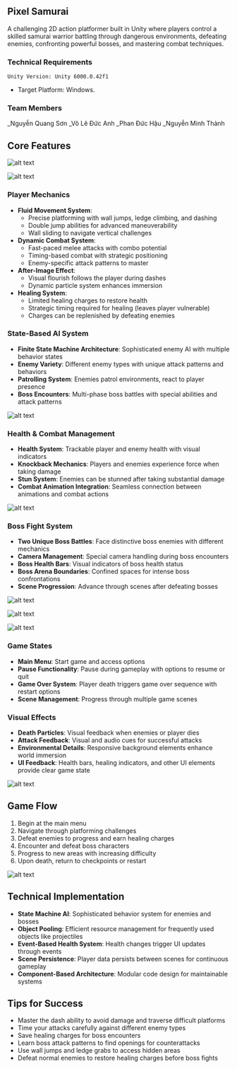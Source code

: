 ## Pixel Samurai
A challenging 2D action platformer built in Unity where players control a skilled samurai warrior battling through dangerous environments, defeating enemies, confronting powerful bosses, and mastering combat techniques.

### Technical Requirements
    Unity Version: Unity 6000.0.42f1
- Target Platform: Windows.

### Team Members
  _Nguyễn Quang Sơn
  _Võ Lê Đức Anh
  _Phan Đức Hậu
  _Nguyễn Minh Thành

## Core Features

![alt text](Imgs/image.png)

![alt text](Imgs/image-1.png)

### Player Mechanics
- **Fluid Movement System**: 
  - Precise platforming with wall jumps, ledge climbing, and dashing
  - Double jump abilities for advanced maneuverability
  - Wall sliding to navigate vertical challenges
- **Dynamic Combat System**: 
  - Fast-paced melee attacks with combo potential
  - Timing-based combat with strategic positioning
  - Enemy-specific attack patterns to master
- **After-Image Effect**: 
  - Visual flourish follows the player during dashes
  - Dynamic particle system enhances immersion
- **Healing System**:
  - Limited healing charges to restore health
  - Strategic timing required for healing (leaves player vulnerable)
  - Charges can be replenished by defeating enemies

### State-Based AI System
- **Finite State Machine Architecture**: Sophisticated enemy AI with multiple behavior states
- **Enemy Variety**: Different enemy types with unique attack patterns and behaviors
- **Patrolling System**: Enemies patrol environments, react to player presence
- **Boss Encounters**: Multi-phase boss battles with special abilities and attack patterns

![alt text](Imgs/image-2.png)

### Health & Combat Management
- **Health System**: Trackable player and enemy health with visual indicators
- **Knockback Mechanics**: Players and enemies experience force when taking damage
- **Stun System**: Enemies can be stunned after taking substantial damage
- **Combat Animation Integration**: Seamless connection between animations and combat actions

![alt text](Imgs/image-6.png)

### Boss Fight System
- **Two Unique Boss Battles**: Face distinctive boss enemies with different mechanics
- **Camera Management**: Special camera handling during boss encounters
- **Boss Health Bars**: Visual indicators of boss health status
- **Boss Arena Boundaries**: Confined spaces for intense boss confrontations
- **Scene Progression**: Advance through scenes after defeating bosses

![alt text](Imgs/image-5.png)

![alt text](Imgs/image-4.png)

![alt text](Imgs/image-7.png)

### Game States
- **Main Menu**: Start game and access options
- **Pause Functionality**: Pause during gameplay with options to resume or quit
- **Game Over System**: Player death triggers game over sequence with restart options
- **Scene Management**: Progress through multiple game scenes

### Visual Effects
- **Death Particles**: Visual feedback when enemies or player dies
- **Attack Feedback**: Visual and audio cues for successful attacks
- **Environmental Details**: Responsive background elements enhance world immersion
- **UI Feedback**: Health bars, healing indicators, and other UI elements provide clear game state

![alt text](Imgs/image-8.png)

## Game Flow
1. Begin at the main menu
2. Navigate through platforming challenges
3. Defeat enemies to progress and earn healing charges
4. Encounter and defeat boss characters
5. Progress to new areas with increasing difficulty
6. Upon death, return to checkpoints or restart

![alt text](Imgs/image-3.png)

## Technical Implementation
- **State Machine AI**: Sophisticated behavior system for enemies and bosses
- **Object Pooling**: Efficient resource management for frequently used objects like projectiles
- **Event-Based Health System**: Health changes trigger UI updates through events
- **Scene Persistence**: Player data persists between scenes for continuous gameplay
- **Component-Based Architecture**: Modular code design for maintainable systems

## Tips for Success
- Master the dash ability to avoid damage and traverse difficult platforms
- Time your attacks carefully against different enemy types
- Save healing charges for boss encounters
- Learn boss attack patterns to find openings for counterattacks
- Use wall jumps and ledge grabs to access hidden areas
- Defeat normal enemies to restore healing charges before boss fights
